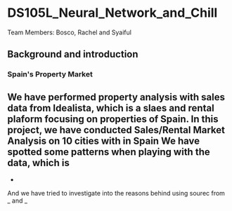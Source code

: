 # DS105L_Neural_Network_and_Chill
Team Members: Bosco, Rachel and Syaiful
## Background and introduction
### Spain's Property Market
We have performed property analysis with sales data from Idealista, which is a slaes and rental plaform focusing on properties of Spain.
In this project, we have conducted Sales/Rental Market Analysis on 10 cities with in Spain
We have spotted some patterns when playing with the data, which is 
-
-
And we have tried to investigate into the reasons behind using sourec from _ and _


